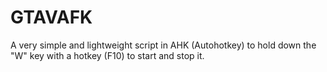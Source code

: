 # GTAVAFK
A very simple and lightweight script in AHK (Autohotkey) to hold down the "W" key with a hotkey (F10) to start and stop it.

